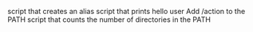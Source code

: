 script that creates an alias
script that prints hello user
Add /action to the PATH
script that counts the number of directories in the PATH
